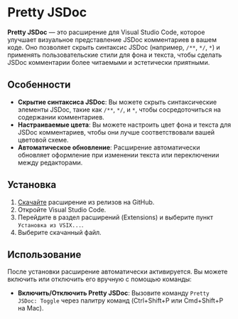 # Pretty JSDoc

**Pretty JSDoc** — это расширение для Visual Studio Code, которое улучшает визуальное представление JSDoc комментариев в вашем коде. Оно позволяет скрыть синтаксис JSDoc (например, `/**`, `*/`, `*`) и применять пользовательские стили для фона и текста, чтобы сделать JSDoc комментарии более читаемыми и эстетически приятными.

## Особенности

- **Скрытие синтаксиса JSDoc**: Вы можете скрыть синтаксические элементы JSDoc, такие как `/**`, `*/`, и `*`, чтобы сосредоточиться на содержании комментариев.
- **Настраиваемые цвета**: Вы можете настроить цвет фона и текста для JSDoc комментариев, чтобы они лучше соответствовали вашей цветовой схеме.
- **Автоматическое обновление**: Расширение автоматически обновляет оформление при изменении текста или переключении между редакторами.

## Установка

1. [Скачайте](https://github.com/1vnazarov/pretty-jsdoc/releases) расширение из релизов на GitHub.
2. Откройте Visual Studio Code.
3. Перейдите в раздел расширений (Extensions) и выберите пункт `Установка из VSIX...`.
4. Выберите скачанный файл.

## Использование

После установки расширение автоматически активируется. Вы можете включить или отключить его вручную с помощью команды:

- **Включить/Отключить Pretty JSDoc**: Вызовите команду `Pretty JSDoc: Toggle` через палитру команд (Ctrl+Shift+P или Cmd+Shift+P на Mac).
